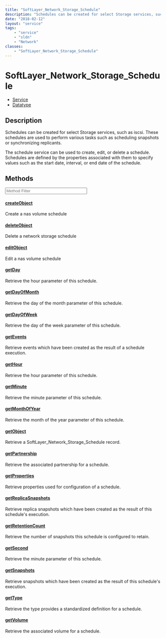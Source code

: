 ```yaml
---
title: "SoftLayer_Network_Storage_Schedule"
description: "Schedules can be created for select Storage services, such as iscsi. These schedules are used to perform various tasks s... "
date: "2018-02-12"
layout: "service"
tags:
    - "service"
    - "sldn"
    - "Network"
classes:
    - "SoftLayer_Network_Storage_Schedule"
---
```

# SoftLayer_Network_Storage_Schedule
<div id='service-datatype'>
    <ul id='sldn-reference-tabs'>
    <li id='service'> <a href='/reference/services/SoftLayer_Network_Storage_Schedule' >Service</a></li>    <li id='datatype'> <a href='/reference/datatypes/SoftLayer_Network_Storage_Schedule' >Datatype</a></li>
    </ul>
</div>

## Description


Schedules can be created for select Storage services, such as iscsi. These schedules are used to perform various tasks such as scheduling snapshots or synchronizing replicants. 

The schedule service can be used to create, edit, or delete a schedule. Schedules are defined by the properties associated with them to specify values such as the start date, interval, or end date of the schedule. 



        
<div id="properties" class="content service-content">

## Methods

<div class="view-filters">
    <div class="clearfix">
        <div class="search-input-box">
            <input placeholder="Method Filter" onkeyup="titleSearch(inputId='edit-combine', divId='method-div', elementClass='method-row')" 
                type="text" id="edit-combine" value="" size="30" maxlength="128" class="form-text">
        </div>
    </div>
</div>

<div id="method-div">

<div class="method-row">

#### [createObject](/reference/services/SoftLayer_Network_Storage_Schedule/createObject)
Create a nas volume schedule

</div>

<div class="method-row">

#### [deleteObject](/reference/services/SoftLayer_Network_Storage_Schedule/deleteObject)
Delete a network storage schedule

</div>

<div class="method-row">

#### [editObject](/reference/services/SoftLayer_Network_Storage_Schedule/editObject)
Edit a nas volume schedule

</div>

<div class="method-row">

#### [getDay](/reference/services/SoftLayer_Network_Storage_Schedule/getDay)
Retrieve the hour parameter of this schedule.

</div>

<div class="method-row">

#### [getDayOfMonth](/reference/services/SoftLayer_Network_Storage_Schedule/getDayOfMonth)
Retrieve the day of the month parameter of this schedule.

</div>

<div class="method-row">

#### [getDayOfWeek](/reference/services/SoftLayer_Network_Storage_Schedule/getDayOfWeek)
Retrieve the day of the week parameter of this schedule.

</div>

<div class="method-row">

#### [getEvents](/reference/services/SoftLayer_Network_Storage_Schedule/getEvents)
Retrieve events which have been created as the result of a schedule execution.

</div>

<div class="method-row">

#### [getHour](/reference/services/SoftLayer_Network_Storage_Schedule/getHour)
Retrieve the hour parameter of this schedule.

</div>

<div class="method-row">

#### [getMinute](/reference/services/SoftLayer_Network_Storage_Schedule/getMinute)
Retrieve the minute parameter of this schedule.

</div>

<div class="method-row">

#### [getMonthOfYear](/reference/services/SoftLayer_Network_Storage_Schedule/getMonthOfYear)
Retrieve the month of the year parameter of this schedule.

</div>

<div class="method-row">

#### [getObject](/reference/services/SoftLayer_Network_Storage_Schedule/getObject)
Retrieve a SoftLayer_Network_Storage_Schedule record.

</div>

<div class="method-row">

#### [getPartnership](/reference/services/SoftLayer_Network_Storage_Schedule/getPartnership)
Retrieve the associated partnership for a schedule.

</div>

<div class="method-row">

#### [getProperties](/reference/services/SoftLayer_Network_Storage_Schedule/getProperties)
Retrieve properties used for configuration of a schedule.

</div>

<div class="method-row">

#### [getReplicaSnapshots](/reference/services/SoftLayer_Network_Storage_Schedule/getReplicaSnapshots)
Retrieve replica snapshots which have been created as the result of this schedule's execution.

</div>

<div class="method-row">

#### [getRetentionCount](/reference/services/SoftLayer_Network_Storage_Schedule/getRetentionCount)
Retrieve the number of snapshots this schedule is configured to retain.

</div>

<div class="method-row">

#### [getSecond](/reference/services/SoftLayer_Network_Storage_Schedule/getSecond)
Retrieve the minute parameter of this schedule.

</div>

<div class="method-row">

#### [getSnapshots](/reference/services/SoftLayer_Network_Storage_Schedule/getSnapshots)
Retrieve snapshots which have been created as the result of this schedule's execution.

</div>

<div class="method-row">

#### [getType](/reference/services/SoftLayer_Network_Storage_Schedule/getType)
Retrieve the type provides a standardized definition for a schedule.

</div>

<div class="method-row">

#### [getVolume](/reference/services/SoftLayer_Network_Storage_Schedule/getVolume)
Retrieve the associated volume for a schedule.

</div>
</div>

</div>


